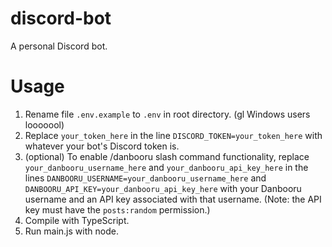 # discord-bot
A personal Discord bot.
# Usage
1. Rename file `.env.example` to `.env` in root directory. (gl Windows users looooool)
2. Replace `your_token_here` in the line `DISCORD_TOKEN=your_token_here` with whatever your bot's Discord token is.
3. (optional) To enable /danbooru slash command functionality, replace `your_danbooru_username_here` and `your_danbooru_api_key_here` in the lines `DANBOORU_USERNAME=your_danbooru_username_here` and `DANBOORU_API_KEY=your_danbooru_api_key_here` with your Danbooru username and an API key associated with that username. (Note: the API key must have the `posts:random` permission.)
4. Compile with TypeScript.
5. Run main.js with node.
